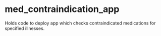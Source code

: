 # med_contraindication_app
Holds code to deploy app which checks contraindicated medications for specified illnesses.

